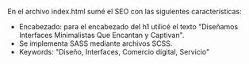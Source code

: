En el archivo index.html sumé el SEO con las siguientes características:
- Encabezado: para el encabezado del h1 utilicé el texto "Diseñamos Interfaces Minimalistas Que Encantan y Captivan".
- Se implementa SASS mediante archivos SCSS.
- Keywords: "Diseño, Interfaces, Comercio digital, Servicio"

